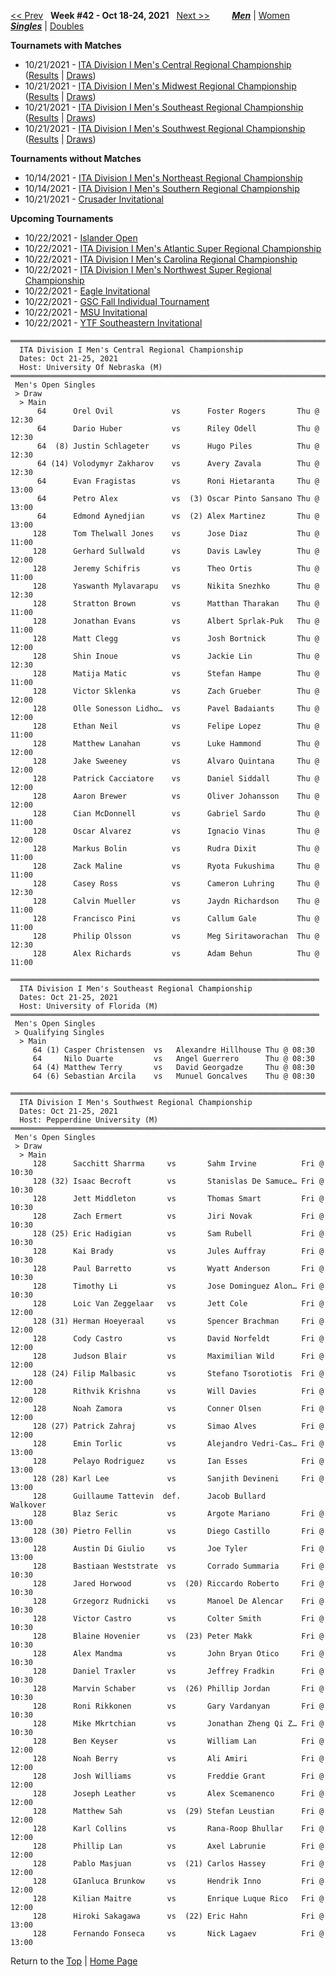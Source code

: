 <a name="top"></a>[<< Prev](men_singles_2141.md) &nbsp; **Week #42 - Oct 18-24, 2021** &nbsp; [Next >>](men_singles_2143.md) &nbsp;&nbsp;&nbsp;&nbsp;&nbsp;&nbsp;&nbsp; [***Men***](./men_singles_2142.md) &#124; [Women](./women_singles_2142.md) &nbsp;&nbsp;&nbsp;&nbsp;&nbsp; [***Singles***](./men_singles_2142.md) &#124; [Doubles](./men_doubles_2142.md)

**Tournamets with Matches**  
- 10/21/2021 - [ITA Division I Men's Central Regional Championship](#21-50726) ([Results](#21-50726) &#124; <a href="https://colleges.wearecollegetennis.com/competitions/UniversityOfNebraskaM/Tournaments/Overview/5C06D6C9-B27E-4C47-A3E5-6CFEE67B302C" target="_blank">Draws</a>)  
- 10/21/2021 - [ITA Division I Men's Midwest Regional Championship](#21-68953) ([Results](#21-68953) &#124; <a href="https://colleges.wearecollegetennis.com/competitions/MichiganStateUniversityM/Tournaments/Overview/EDF51444-0D05-4314-9A0B-AA5FCCB123E8" target="_blank">Draws</a>)  
- 10/21/2021 - [ITA Division I Men's Southeast Regional Championship](#21-64282) ([Results](#21-64282) &#124; <a href="https://colleges.wearecollegetennis.com/competitions/UniversityofFloridaM/Tournaments/Overview/9D4442EF-EDDA-4966-A2A7-B231F8F0E231" target="_blank">Draws</a>)  
- 10/21/2021 - [ITA Division I Men's Southwest Regional Championship](#21-55204) ([Results](#21-55204) &#124; <a href="https://colleges.wearecollegetennis.com/competitions/PepperdineUniversityM/Tournaments/Overview/53D82E6B-0143-4273-B87C-40C39ABF05F0" target="_blank">Draws</a>)  

**Tournaments without Matches**  
- 10/14/2021 - <a href="https://colleges.wearecollegetennis.com/competitions/UnivOfPennsylvaniaM/Tournaments/Overview/1D66CEC3-2F53-496E-BEA5-B3F3131C4BE4" target="_blank">ITA Division I Men's Northeast Regional Championship</a>  
- 10/14/2021 - <a href="https://colleges.wearecollegetennis.com/competitions/AuburnUniversityM/Tournaments/Overview/990920A1-C2A2-4E8D-9948-6D38FB2F7DBE" target="_blank">ITA Division I Men's Southern Regional Championship</a>  
- 10/21/2021 - <a href="https://colleges.wearecollegetennis.com/competitions/BelmontAbbeyCollegeM/Tournaments/Overview/8CA8C6DB-8791-45F5-A4E5-FFA09FB1EFD1" target="_blank">Crusader Invitational</a>  

**Upcoming Tournaments**  
- 10/22/2021 - <a href="https://colleges.wearecollegetennis.com/competitions/TexasAMUniversityCorpusChristiM/Tournaments/Overview/A170BFCF-49FB-4619-AEA2-0BF545C38F08" target="_blank">Islander Open</a>  
- 10/22/2021 - <a href="https://colleges.wearecollegetennis.com/competitions/OldDominionUniversityM/Tournaments/Overview/E9C8EB3D-E4DF-474A-A6B4-6B1FEA7BE33A" target="_blank">ITA Division I Men's Atlantic Super Regional Championship</a>  
- 10/22/2021 - <a href="https://colleges.wearecollegetennis.com/competitions/DukeUniversityM/Tournaments/Overview/3619E668-F531-4330-85DA-E1542DDFC2FD" target="_blank">ITA Division I Men's Carolina Regional Championship</a>  
- 10/22/2021 - <a href="https://colleges.wearecollegetennis.com/competitions/UniversityOfWashingtonM/Tournaments/Overview/FCD50A53-E765-4641-A4EF-4F8678B573CA" target="_blank">ITA Division I Men's Northwest Super Regional Championship</a>  
- 10/22/2021 - <a href="https://colleges.wearecollegetennis.com/competitions/CarsonNewmanUniversityM/Tournaments/Overview/FA529FF6-2F0C-4A2B-98E2-9375081745F2" target="_blank">Eagle Invitational</a>  
- 10/22/2021 - <a href="https://colleges.wearecollegetennis.com/competitions/UniversityOfWestAlabamaM/Tournaments/Overview/3F52D38E-E55E-401F-9FFF-DE42949C2FFF" target="_blank">GSC Fall Individual Tournament</a>  
- 10/22/2021 - <a href="https://colleges.wearecollegetennis.com/competitions/MidwesternStateUnivM/Tournaments/Overview/2F1E871E-51F3-4B1A-A596-0CF211A9C49D" target="_blank">MSU Invitational</a>  
- 10/22/2021 - <a href="https://colleges.wearecollegetennis.com/competitions/SoutheasternUniversityM/Tournaments/Overview/EE50E3A9-0A2D-49F7-9079-E26E7D714BFF" target="_blank">YTF Southeastern Invitational</a>  

<a name="21-50726"></a>
~~~
═══════════════════════════════════════════════════════════════════════════
  ITA Division I Men's Central Regional Championship
  Dates: Oct 21-25, 2021
  Host: University Of Nebraska (M)
═══════════════════════════════════════════════════════════════════════════
 Men's Open Singles
 > Draw
  > Main
      64      Orel Ovil             vs      Foster Rogers       Thu @ 12:30
      64      Dario Huber           vs      Riley Odell         Thu @ 12:30
      64  (8) Justin Schlageter     vs      Hugo Piles          Thu @ 12:30
      64 (14) Volodymyr Zakharov    vs      Avery Zavala        Thu @ 12:30
      64      Evan Fragistas        vs      Roni Hietaranta     Thu @ 13:00
      64      Petro Alex            vs  (3) Oscar Pinto Sansano Thu @ 13:00
      64      Edmond Aynedjian      vs  (2) Alex Martinez       Thu @ 13:00
     128      Tom Thelwall Jones    vs      Jose Diaz           Thu @ 11:00
     128      Gerhard Sullwald      vs      Davis Lawley        Thu @ 12:00
     128      Jeremy Schifris       vs      Theo Ortis          Thu @ 11:00
     128      Yaswanth Mylavarapu   vs      Nikita Snezhko      Thu @ 12:30
     128      Stratton Brown        vs      Matthan Tharakan    Thu @ 11:00
     128      Jonathan Evans        vs      Albert Sprlak-Puk   Thu @ 11:00
     128      Matt Clegg            vs      Josh Bortnick       Thu @ 12:00
     128      Shin Inoue            vs      Jackie Lin          Thu @ 12:30
     128      Matija Matic          vs      Stefan Hampe        Thu @ 11:00
     128      Victor Sklenka        vs      Zach Grueber        Thu @ 12:00
     128      Olle Sonesson Lidho…  vs      Pavel Badaiants     Thu @ 12:00
     128      Ethan Neil            vs      Felipe Lopez        Thu @ 11:00
     128      Matthew Lanahan       vs      Luke Hammond        Thu @ 12:00
     128      Jake Sweeney          vs      Alvaro Quintana     Thu @ 12:00
     128      Patrick Cacciatore    vs      Daniel Siddall      Thu @ 12:00
     128      Aaron Brewer          vs      Oliver Johansson    Thu @ 12:00
     128      Cian McDonnell        vs      Gabriel Sardo       Thu @ 11:00
     128      Oscar Alvarez         vs      Ignacio Vinas       Thu @ 12:00
     128      Markus Bolin          vs      Rudra Dixit         Thu @ 11:00
     128      Zack Maline           vs      Ryota Fukushima     Thu @ 11:00
     128      Casey Ross            vs      Cameron Luhring     Thu @ 12:30
     128      Calvin Mueller        vs      Jaydn Richardson    Thu @ 11:00
     128      Francisco Pini        vs      Callum Gale         Thu @ 11:00
     128      Philip Olsson         vs      Meg Siritaworachan  Thu @ 12:30
     128      Alex Richards         vs      Adam Behun          Thu @ 11:00
~~~

<a name="21-64282"></a>
~~~
═════════════════════════════════════════════════════════════════════
  ITA Division I Men's Southeast Regional Championship
  Dates: Oct 21-25, 2021
  Host: University of Florida (M)
═════════════════════════════════════════════════════════════════════
 Men's Open Singles
 > Qualifying Singles
  > Main
     64 (1) Casper Christensen  vs   Alexandre Hillhouse Thu @ 08:30
     64     Nilo Duarte         vs   Angel Guerrero      Thu @ 08:30
     64 (4) Matthew Terry       vs   David Georgadze     Thu @ 08:30
     64 (6) Sebastian Arcila    vs   Munuel Goncalves    Thu @ 08:30
~~~

<a name="21-55204"></a>
~~~
════════════════════════════════════════════════════════════════════════════
  ITA Division I Men's Southwest Regional Championship
  Dates: Oct 21-25, 2021
  Host: Pepperdine University (M)
════════════════════════════════════════════════════════════════════════════
 Men's Open Singles
 > Draw
  > Main
     128      Sacchitt Sharrma     vs       Sahm Irvine          Fri @ 10:30
     128 (32) Isaac Becroft        vs       Stanislas De Samuce… Fri @ 10:30
     128      Jett Middleton       vs       Thomas Smart         Fri @ 10:30
     128      Zach Ermert          vs       Jiri Novak           Fri @ 10:30
     128 (25) Eric Hadigian        vs       Sam Rubell           Fri @ 10:30
     128      Kai Brady            vs       Jules Auffray        Fri @ 10:30
     128      Paul Barretto        vs       Wyatt Anderson       Fri @ 10:30
     128      Timothy Li           vs       Jose Dominguez Alon… Fri @ 10:30
     128      Loic Van Zeggelaar   vs       Jett Cole            Fri @ 12:00
     128 (31) Herman Hoeyeraal     vs       Spencer Brachman     Fri @ 12:00
     128      Cody Castro          vs       David Norfeldt       Fri @ 12:00
     128      Judson Blair         vs       Maximilian Wild      Fri @ 12:00
     128 (24) Filip Malbasic       vs       Stefano Tsorotiotis  Fri @ 12:00
     128      Rithvik Krishna      vs       Will Davies          Fri @ 12:00
     128      Noah Zamora          vs       Conner Olsen         Fri @ 12:00
     128 (27) Patrick Zahraj       vs       Simao Alves          Fri @ 12:00
     128      Emin Torlic          vs       Alejandro Vedri-Cas… Fri @ 13:00
     128      Pelayo Rodriguez     vs       Ian Esses            Fri @ 13:00
     128 (28) Karl Lee             vs       Sanjith Devineni     Fri @ 13:00
     128      Guillaume Tattevin  def.      Jacob Bullard        Walkover
     128      Blaz Seric           vs       Argote Mariano       Fri @ 13:00
     128 (30) Pietro Fellin        vs       Diego Castillo       Fri @ 13:00
     128      Austin Di Giulio     vs       Joe Tyler            Fri @ 13:00
     128      Bastiaan Weststrate  vs       Corrado Summaria     Fri @ 10:30
     128      Jared Horwood        vs  (20) Riccardo Roberto     Fri @ 10:30
     128      Grzegorz Rudnicki    vs       Manoel De Alencar    Fri @ 10:30
     128      Victor Castro        vs       Colter Smith         Fri @ 10:30
     128      Blaine Hovenier      vs  (23) Peter Makk           Fri @ 10:30
     128      Alex Mandma          vs       John Bryan Otico     Fri @ 10:30
     128      Daniel Traxler       vs       Jeffrey Fradkin      Fri @ 10:30
     128      Marvin Schaber       vs  (26) Phillip Jordan       Fri @ 10:30
     128      Roni Rikkonen        vs       Gary Vardanyan       Fri @ 10:30
     128      Mike Mkrtchian       vs       Jonathan Zheng Qi Z… Fri @ 10:30
     128      Ben Keyser           vs       William Lan          Fri @ 12:00
     128      Noah Berry           vs       Ali Amiri            Fri @ 12:00
     128      Josh Williams        vs       Freddie Grant        Fri @ 12:00
     128      Joseph Leather       vs       Alex Scemanenco      Fri @ 12:00
     128      Matthew Sah          vs  (29) Stefan Leustian      Fri @ 12:00
     128      Karl Collins         vs       Rana-Roop Bhullar    Fri @ 12:00
     128      Phillip Lan          vs       Axel Labrunie        Fri @ 12:00
     128      Pablo Masjuan        vs  (21) Carlos Hassey        Fri @ 12:00
     128      GIanluca Brunkow     vs       Hendrik Inno         Fri @ 12:00
     128      Kilian Maitre        vs       Enrique Luque Rico   Fri @ 12:00
     128      Hiroki Sakagawa      vs  (22) Eric Hahn            Fri @ 13:00
     128      Fernando Fonseca     vs       Nick Lagaev          Fri @ 13:00
~~~

Return to the [Top](./men_singles_2142.md) &#124; [Home Page](../../index.md)